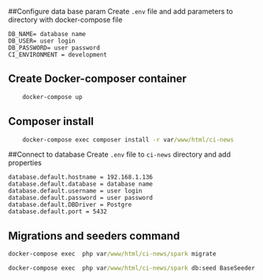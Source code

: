 ##Configure data base param
Create  `.env` file and add parameters to directory with docker-compose file
```angular2html
DB_NAME= database name
DB_USER= user login
DB_PASSWORD= user password
CI_ENVIRONMENT = development
```

## Create Docker-composer container
```cmd
    docker-compose up
```

## Composer install
```cmd
    docker-compose exec composer install -r var/www/html/ci-news
```

##Connect to database
Create `.env` file to `ci-news` directory and add properties

```angular2html
database.default.hostname = 192.168.1.136
database.default.database = database name
database.default.username = user login
database.default.password = user password
database.default.DBDriver = Postgre
database.default.port = 5432
```

## Migrations and seeders command
```cmd
docker-compose exec  php var/www/html/ci-news/spark migrate

docker-compose exec  php var/www/html/ci-news/spark db:seed BaseSeeder

```
